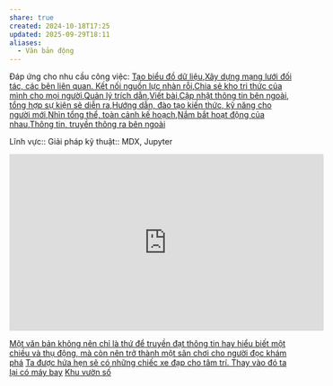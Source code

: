 ```yaml
---
share: true
created: 2024-10-18T17:25
updated: 2025-09-29T18:11
aliases:
  - Văn bản động
---
```

Đáp ứng cho nhu cầu công việc: [Tạo biểu đồ dữ liệu](../Minh%20h%E1%BB%8Da,%20s%C6%A1%20%C4%91%E1%BB%93%20h%C3%B3a,%20th%E1%BB%8B%20gi%C3%A1c%20h%C3%B3a,%20t%C6%B0%C6%A1ng%20t%C3%A1c%20h%C3%B3a%20th%C3%B4ng%20tin/T%E1%BA%A1o%20bi%E1%BB%83u%20%C4%91%E1%BB%93%20d%E1%BB%AF%20li%E1%BB%87u.md),[Xây dựng mạng lưới đối tác, các bên liên quan. Kết nối nguồn lực nhàn rỗi](../../Nhu%20c%E1%BA%A7u%20c%C3%B4ng%20vi%E1%BB%87c/H%E1%BB%A3p%20t%C3%A1c,%20ph%C3%A1t%20tri%E1%BB%83n%20c%E1%BB%99ng%20%C4%91%E1%BB%93ng/X%C3%A2y%20d%E1%BB%B1ng%20m%E1%BA%A1ng%20l%C6%B0%E1%BB%9Bi%20%C4%91%E1%BB%91i%20t%C3%A1c,%20c%C3%A1c%20b%C3%AAn%20li%C3%AAn%20quan.%20K%E1%BA%BFt%20n%E1%BB%91i%20ngu%E1%BB%93n%20l%E1%BB%B1c%20nh%C3%A0n%20r%E1%BB%97i.md),[Chia sẻ kho tri thức của mình cho mọi người](../../Nhu%20c%E1%BA%A7u%20c%C3%B4ng%20vi%E1%BB%87c/Vi%E1%BA%BFt%20v%C3%A0%20chia%20s%E1%BA%BB%20tri%20th%E1%BB%A9c/Chia%20s%E1%BA%BB%20kho%20tri%20th%E1%BB%A9c%20c%E1%BB%A7a%20m%C3%ACnh%20cho%20m%E1%BB%8Di%20ng%C6%B0%E1%BB%9Di.md),[Quản lý trích dẫn](../../Nhu%20c%E1%BA%A7u%20c%C3%B4ng%20vi%E1%BB%87c/Vi%E1%BA%BFt%20v%C3%A0%20chia%20s%E1%BA%BB%20tri%20th%E1%BB%A9c/Qu%E1%BA%A3n%20l%C3%BD%20tr%C3%ADch%20d%E1%BA%ABn.md),[Viết bài](../../Nhu%20c%E1%BA%A7u%20c%C3%B4ng%20vi%E1%BB%87c/Vi%E1%BA%BFt%20v%C3%A0%20chia%20s%E1%BA%BB%20tri%20th%E1%BB%A9c/Vi%E1%BA%BFt%20b%C3%A0i.md),[Cập nhật thông tin bên ngoài, tổng hợp sự kiện sẽ diễn ra](../../Nhu%20c%E1%BA%A7u%20c%C3%B4ng%20vi%E1%BB%87c/V%E1%BA%ADn%20h%C3%A0nh/C%E1%BA%ADp%20nh%E1%BA%ADt%20th%C3%B4ng%20tin%20b%C3%AAn%20ngo%C3%A0i,%20t%E1%BB%95ng%20h%E1%BB%A3p%20s%E1%BB%B1%20ki%E1%BB%87n%20s%E1%BA%BD%20di%E1%BB%85n%20ra.md),[Hướng dẫn, đào tạo kiến thức, kỹ năng cho người mới](../../Nhu%20c%E1%BA%A7u%20c%C3%B4ng%20vi%E1%BB%87c/V%E1%BA%ADn%20h%C3%A0nh/H%C6%B0%E1%BB%9Bng%20d%E1%BA%ABn,%20%C4%91%C3%A0o%20t%E1%BA%A1o%20ki%E1%BA%BFn%20th%E1%BB%A9c,%20k%E1%BB%B9%20n%C4%83ng%20cho%20ng%C6%B0%E1%BB%9Di%20m%E1%BB%9Bi.md),[Nhìn tổng thể, toàn cảnh kế hoạch](../../Nhu%20c%E1%BA%A7u%20c%C3%B4ng%20vi%E1%BB%87c/V%E1%BA%ADn%20h%C3%A0nh/Nh%C3%ACn%20t%E1%BB%95ng%20th%E1%BB%83,%20to%C3%A0n%20c%E1%BA%A3nh%20k%E1%BA%BF%20ho%E1%BA%A1ch.md),[Nắm bắt hoạt động của nhau](../../Nhu%20c%E1%BA%A7u%20c%C3%B4ng%20vi%E1%BB%87c/V%E1%BA%ADn%20h%C3%A0nh/N%E1%BA%AFm%20b%E1%BA%AFt%20ho%E1%BA%A1t%20%C4%91%E1%BB%99ng%20c%E1%BB%A7a%20nhau.md),[Thông tin, truyền thông ra bên ngoài](../../Nhu%20c%E1%BA%A7u%20c%C3%B4ng%20vi%E1%BB%87c/V%E1%BA%ADn%20h%C3%A0nh/Th%C3%B4ng%20tin,%20truy%E1%BB%81n%20th%C3%B4ng%20ra%20b%C3%AAn%20ngo%C3%A0i.md)

Lĩnh vực:: 
Giải pháp kỹ thuật:: MDX, Jupyter
<iframe width="560" height="315" src="https://www.youtube.com/embed/bJ3i4K3hefI?si=1HSLkQIyH32KjRz4" title="YouTube video player" frameborder="0" allow="accelerometer; autoplay; clipboard-write; encrypted-media; gyroscope; picture-in-picture; web-share" referrerpolicy="strict-origin-when-cross-origin" allowfullscreen></iframe>

[Một văn bản không nên chỉ là thứ để truyền đạt thông tin hay hiểu biết một chiều và thụ động, mà còn nên trở thành một sân chơi cho người đọc khám phá](../../../%E2%9A%A1Hi%E1%BB%83u%20bi%E1%BA%BFt%20s%C3%A2u/Ngh%C4%A9%20v%E1%BB%81%20vi%E1%BB%87c%20ngh%C4%A9/M%C3%B4i%20tr%C6%B0%E1%BB%9Dng%20ngh%C4%A9,%20nh%E1%BA%ADn%20th%E1%BB%A9c%20t%C4%83ng%20c%C6%B0%E1%BB%9Dng/%C4%90%E1%BB%8Dc%20v%C3%A0%20vi%E1%BA%BFt/M%E1%BB%99t%20v%C4%83n%20b%E1%BA%A3n%20kh%C3%B4ng%20n%C3%AAn%20ch%E1%BB%89%20l%C3%A0%20th%E1%BB%A9%20%C4%91%E1%BB%83%20truy%E1%BB%81n%20%C4%91%E1%BA%A1t%20th%C3%B4ng%20tin%20hay%20hi%E1%BB%83u%20bi%E1%BA%BFt%20m%E1%BB%99t%20chi%E1%BB%81u%20v%C3%A0%20th%E1%BB%A5%20%C4%91%E1%BB%99ng,%20m%C3%A0%20c%C3%B2n%20n%C3%AAn%20tr%E1%BB%9F%20th%C3%A0nh%20m%E1%BB%99t%20s%C3%A2n%20ch%C6%A1i%20cho%20ng%C6%B0%E1%BB%9Di%20%C4%91%E1%BB%8Dc%20kh%C3%A1m%20ph%C3%A1.md)
[Ta được hứa hẹn sẽ có những chiếc xe đạp cho tâm trí. Thay vào đó ta lại có máy bay](../../../%E2%9A%A1Hi%E1%BB%83u%20bi%E1%BA%BFt%20s%C3%A2u/Qu%E1%BA%A3n%20l%C3%BD%20d%E1%BB%B1%20%C3%A1n,%20ph%C3%A1t%20tri%E1%BB%83n%20s%E1%BA%A3n%20ph%E1%BA%A9m,%20x%C3%A2y%20d%E1%BB%B1ng%20t%E1%BB%95%20ch%E1%BB%A9c/H%E1%BB%87%20th%E1%BB%91ng%20th%C3%B4ng%20tin/Ta%20%C4%91%C6%B0%E1%BB%A3c%20h%E1%BB%A9a%20h%E1%BA%B9n%20s%E1%BA%BD%20c%C3%B3%20nh%E1%BB%AFng%20chi%E1%BA%BFc%20xe%20%C4%91%E1%BA%A1p%20cho%20t%C3%A2m%20tr%C3%AD.%20Thay%20v%C3%A0o%20%C4%91%C3%B3%20ta%20l%E1%BA%A1i%20c%C3%B3%20m%C3%A1y%20bay.md)
[Khu vườn số](./Khu%20v%C6%B0%E1%BB%9Dn%20s%E1%BB%91.md)